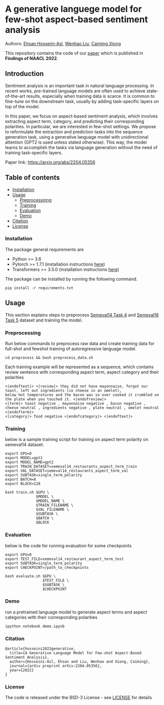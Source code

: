 # A generative languege model for few-shot aspect-based sentiment analysis
Authors: [Ehsan Hosseini-Asl](https://scholar.google.com/citations?user=I9w3ON4AAAAJ&hl=en), [Wenhao Liu](https://scholar.google.com/citations?user=BaRpQ_kAAAAJ&hl=en), [Caiming Xiong](https://scholar.google.com/citations?user=vaSdahkAAAAJ&hl=en) 

<!-- *Findings of NAACL 2022* -->

This repository contains the code of our [paper](https://arxiv.org/abs/2204.05356) which is published in 
**Findings of NAACL 2022**. 

## Introduction
Sentiment analysis is an important task in natural language processing. In recent works, pre-trained language models are often used to achieve state-of-the-art results, especially when training data is scarce. It is common to fine-tune on the downstream task, usually by adding task-specific layers on top of the model. 

In this paper, we focus on aspect-based sentiment analysis, which involves extracting aspect term, category, and predicting their corresponding polarities. In particular, we are interested in few-shot settings. We propose to reformulate the extraction and prediction tasks into the sequence generation task, using a generative language model with unidirectional attention (GPT2 is used unless stated otherwise). This way, the model learns to accomplish the tasks via language generation without the need of training task-specific layers. 

Paper link: https://arxiv.org/abs/2204.05356

## Table of contents
- [Installation](#installation)
- [Usage](#usage)
    - [Preprocessinng](#preprocessing)
    - [Training](#training)
    - [Evaluation](#evaluation)
    - [Demo](#demo)
- [Citation](#citation)
- [License](#license)


### Installation

The package general requirements are

- Python >= 3.6
- Pytorch >= 1.7.1 (installation instructions [here](https://pytorch.org/))
- Transformers >= 3.5.0 (installation instructions [here](https://huggingface.co/transformers/))
 
The package can be installed by running the following command.  

    pip install -r requirements.txt
    
## Usage
This section explains steps to preprocess [Semeval14 Task 4](https://alt.qcri.org/semeval2014/task4/index.php?id=data-and-tools) and [Semeval16 Task 5](https://alt.qcri.org/semeval2014/task4/index.php?id=data-and-tools) dataset and training the model. 

### Preprocessing 
Run below commands to preprocess raw data and create training data for full-shot and fewshot training of autoregressive language model.

    cd preprocess && bash preprocess_data.sh

Each training example will be represented as a sequence, which contains review sentence with corresponding aspect term, aspect category and their polarities
```
<|endoftext|> <|review|> they did not have mayonnaise, forgot our toast, left out ingredients (ie cheese in an omelet), 
below hot temperatures and the bacon was so over cooked it crumbled on the plate when you touched it. <|endofreview|> 
<|term|> toast negative , mayonnaise negative , bacon negative , cheese neutral , ingredients negative , plate neutral , omelet neutral <|endofterm|> 
<|category|> food negative <|endofcategory|> <|endoftext|>
```


### Training
below is a sample training script for training on aspect term polarity on semeval14 dataset.

    export GPU=0
    export MODEL=gpt2
    export MODEL_NAME=gpt2
    export TRAIN_DATASET=semeval14_restaurants_aspect_term_train
    export VAL_DATASET=semeval14_restaurants_aspect_term_val
    export SUBTASK=single_term_polarity
    export BATCH=8
    export BLOCK=128
    
    bash train.sh $GPU \
                  $MODEL \ 
                  $MODEL_NAME \
                  $TRAIN_FILENAME \
                  $VAL_FILENAME \
                  $SUBTASK \
                  $BATCH \
                  $BLOCK 


 
### Evaluation
below is the code for running evaluation for some checkpoints
    
    
    export GPU=0
    export TEST_FILE=semeval14_restaurant_aspect_term_test
    export SUBTASK=single_term_polarity
    export CHECKPOINT=/path_to_checkpoints
    
    bash evaluate.sh $GPU \
                     $TEST_FILE \
                     $SUBTASK \
                     $CHECKPOINT
                      
        
        
         
### Demo
run a pretrained language model to generate aspect terms and aspect categories with their corresponding polarities 

    ipython notebook demo.ipynb


### Citation

```
@article{hosseini2022generative,
  title={A Generative Language Model for Few-shot Aspect-Based Sentiment Analysis},
  author={Hosseini-Asl, Ehsan and Liu, Wenhao and Xiong, Caiming},
  journal={arXiv preprint arXiv:2204.05356},
  year={2022}
}
```

### License

The code is released under the BSD-3 License - see [LICENSE](LICENSE.txt) for details

